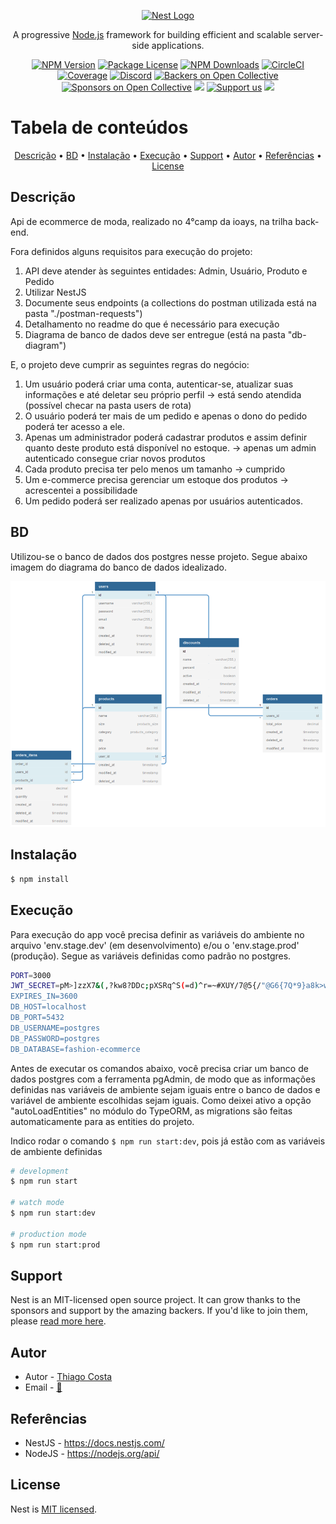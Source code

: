 <p align="center">
  <a href="http://nestjs.com/" target="blank"><img src="https://nestjs.com/img/logo_text.svg" width="320" alt="Nest Logo" /></a>
</p>

[circleci-image]: https://img.shields.io/circleci/build/github/nestjs/nest/master?token=abc123def456
[circleci-url]: https://circleci.com/gh/nestjs/nest

  <p align="center">A progressive <a href="http://nodejs.org" target="_blank">Node.js</a> framework for building efficient and scalable server-side applications.</p>
    <p align="center">
<a href="https://www.npmjs.com/~nestjscore" target="_blank"><img src="https://img.shields.io/npm/v/@nestjs/core.svg" alt="NPM Version" /></a>
<a href="https://www.npmjs.com/~nestjscore" target="_blank"><img src="https://img.shields.io/npm/l/@nestjs/core.svg" alt="Package License" /></a>
<a href="https://www.npmjs.com/~nestjscore" target="_blank"><img src="https://img.shields.io/npm/dm/@nestjs/common.svg" alt="NPM Downloads" /></a>
<a href="https://circleci.com/gh/nestjs/nest" target="_blank"><img src="https://img.shields.io/circleci/build/github/nestjs/nest/master" alt="CircleCI" /></a>
<a href="https://coveralls.io/github/nestjs/nest?branch=master" target="_blank"><img src="https://coveralls.io/repos/github/nestjs/nest/badge.svg?branch=master#9" alt="Coverage" /></a>
<a href="https://discord.gg/G7Qnnhy" target="_blank"><img src="https://img.shields.io/badge/discord-online-brightgreen.svg" alt="Discord"/></a>
<a href="https://opencollective.com/nest#backer" target="_blank"><img src="https://opencollective.com/nest/backers/badge.svg" alt="Backers on Open Collective" /></a>
<a href="https://opencollective.com/nest#sponsor" target="_blank"><img src="https://opencollective.com/nest/sponsors/badge.svg" alt="Sponsors on Open Collective" /></a>
  <a href="https://paypal.me/kamilmysliwiec" target="_blank"><img src="https://img.shields.io/badge/Donate-PayPal-ff3f59.svg"/></a>
    <a href="https://opencollective.com/nest#sponsor"  target="_blank"><img src="https://img.shields.io/badge/Support%20us-Open%20Collective-41B883.svg" alt="Support us"></a>
  <a href="https://twitter.com/nestframework" target="_blank"><img src="https://img.shields.io/twitter/follow/nestframework.svg?style=social&label=Follow"></a>
</p>
  <!--[![Backers on Open Collective](https://opencollective.com/nest/backers/badge.svg)](https://opencollective.com/nest#backer)
  [![Sponsors on Open Collective](https://opencollective.com/nest/sponsors/badge.svg)](https://opencollective.com/nest#sponsor)-->

Tabela de conteúdos
=================
<p align="center">
 <a href="#descrição">Descrição</a> •
 <a href="#bd">BD</a> •
 <a href="#instalação">Instalação</a> • 
 <a href="#execução">Execução</a> • 
 <a href="#support">Support</a> • 
 <a href="#autor">Autor</a> • 
 <a href="#referências">Referências</a> • 
 <a href="#license">License</a>
</p>

## Descrição

Api de ecommerce de moda, realizado no 4°camp da ioays, na trilha back-end.

Fora definidos alguns requisitos para execução do projeto:
1. API deve atender às seguintes entidades: Admin, Usuário, Produto e Pedido 
2. Utilizar NestJS
3. Documente seus endpoints (a collections do postman utilizada está na pasta "./postman-requests")
4. Detalhamento no readme do que é necessário para execução
5. Diagrama de banco de dados deve ser entregue (está na pasta "db-diagram")

E, o projeto deve cumprir as seguintes regras do negócio:
1. Um usuário poderá criar uma conta,
autenticar-se, atualizar suas informações
e até deletar seu próprio perfil -> está sendo atendida (possível checar na pasta users de rota)
2. O usuário poderá ter mais de um pedido
e apenas o dono do pedido poderá ter
acesso a ele.
3. Apenas um administrador poderá
cadastrar produtos e assim definir quanto
deste produto está disponível no estoque. -> apenas um admin autenticado consegue criar novos produtos
4. Cada produto precisa ter pelo menos um
tamanho -> cumprido
5. Um e-commerce precisa gerenciar um
estoque dos produtos -> acrescentei a possibilidade
6. Um pedido poderá ser realizado apenas por
usuários autenticados.

## BD
Utilizou-se o banco de dados dos postgres nesse projeto.
Segue abaixo imagem do diagrama do banco de dados idealizado.

![img](/db-diagram/diagram.png)

## Instalação

```bash
$ npm install
```

## Execução
Para execução do app você precisa definir as variáveis do ambiente no arquivo 'env.stage.dev' (em desenvolvimento) e/ou o 'env.stage.prod' (produção). Segue as variáveis definidas como padrão no postgres.
```bash
PORT=3000
JWT_SECRET=pM>]zzX7&(,?kw8?DDc;pXSRq^S(=d)^r=~#XUY/7@5{/"@G6{7Q*9}a8k>wj^Na
EXPIRES_IN=3600
DB_HOST=localhost
DB_PORT=5432
DB_USERNAME=postgres
DB_PASSWORD=postgres
DB_DATABASE=fashion-ecommerce
```


Antes de executar os comandos abaixo, você precisa criar um banco de dados postgres com a ferramenta pgAdmin, de modo que as informações definidas nas variáveis de ambiente sejam iguais entre o banco de dados e variável de ambiente escolhidas sejam iguais. Como deixei ativo a opção "autoLoadEntities" no módulo do TypeORM, as migrations são feitas automaticamente para as entities do projeto.

Indico rodar o comando `$ npm run start:dev`, pois já estão com as variáveis de ambiente definidas
```bash
# development
$ npm run start

# watch mode
$ npm run start:dev

# production mode
$ npm run start:prod
```


## Support

Nest is an MIT-licensed open source project. It can grow thanks to the sponsors and support by the amazing backers. If you'd like to join them, please [read more here](https://docs.nestjs.com/support).

## Autor

- Autor - [Thiago Costa](https://github.com/thi-costa)
- Email - [📧](mailto:thiago14abr@gmail.com?cc=&bcc=&subject=Ol%C3%A1%20Thiago!&body=)

## Referências
- NestJS - https://docs.nestjs.com/
- NodeJS - https://nodejs.org/api/

## License

Nest is [MIT licensed](LICENSE).
